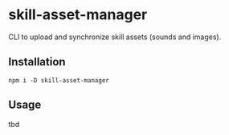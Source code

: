 # skill-asset-manager
CLI to upload and synchronize skill assets (sounds and images).

## Installation
```
npm i -D skill-asset-manager
```

## Usage
tbd
